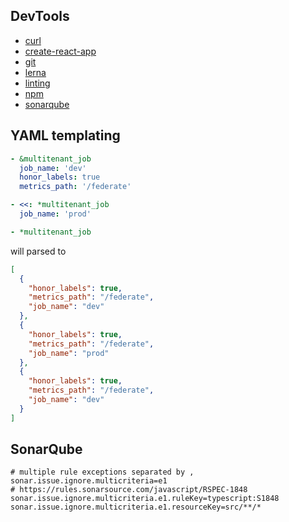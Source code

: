 ## DevTools

- [curl](curl.md)
- [create-react-app](create-react-app.md)
- [git](git.md)
- [lerna](lerna.md)
- [linting](linting.md)
- [npm](npm.md)
- [sonarqube](#sonarqube)

## YAML templating

```yml
- &multitenant_job
  job_name: 'dev'
  honor_labels: true
  metrics_path: '/federate'

- <<: *multitenant_job
  job_name: 'prod'

- *multitenant_job
```

will parsed to

```json
[
  {
    "honor_labels": true,
    "metrics_path": "/federate",
    "job_name": "dev"
  },
  {
    "honor_labels": true,
    "metrics_path": "/federate",
    "job_name": "prod"
  },
  {
    "honor_labels": true,
    "metrics_path": "/federate",
    "job_name": "dev"
  }
]
```

## SonarQube

```properties
# multiple rule exceptions separated by ,
sonar.issue.ignore.multicriteria=e1
# https://rules.sonarsource.com/javascript/RSPEC-1848
sonar.issue.ignore.multicriteria.e1.ruleKey=typescript:S1848
sonar.issue.ignore.multicriteria.e1.resourceKey=src/**/*
```

